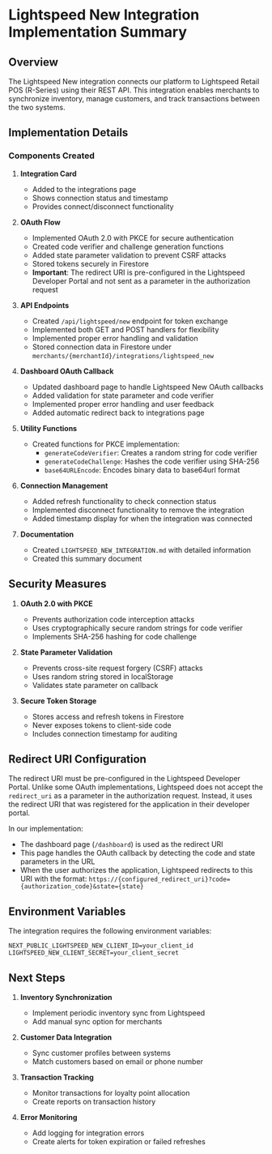 # Lightspeed New Integration Implementation Summary

## Overview

The Lightspeed New integration connects our platform to Lightspeed Retail POS (R-Series) using their REST API. This integration enables merchants to synchronize inventory, manage customers, and track transactions between the two systems.

## Implementation Details

### Components Created

1. **Integration Card**
   - Added to the integrations page
   - Shows connection status and timestamp
   - Provides connect/disconnect functionality

2. **OAuth Flow**
   - Implemented OAuth 2.0 with PKCE for secure authentication
   - Created code verifier and challenge generation functions
   - Added state parameter validation to prevent CSRF attacks
   - Stored tokens securely in Firestore
   - **Important**: The redirect URI is pre-configured in the Lightspeed Developer Portal and not sent as a parameter in the authorization request

3. **API Endpoints**
   - Created `/api/lightspeed/new` endpoint for token exchange
   - Implemented both GET and POST handlers for flexibility
   - Implemented proper error handling and validation
   - Stored connection data in Firestore under `merchants/{merchantId}/integrations/lightspeed_new`

4. **Dashboard OAuth Callback**
   - Updated dashboard page to handle Lightspeed New OAuth callbacks
   - Added validation for state parameter and code verifier
   - Implemented proper error handling and user feedback
   - Added automatic redirect back to integrations page

5. **Utility Functions**
   - Created functions for PKCE implementation:
     - `generateCodeVerifier`: Creates a random string for code verifier
     - `generateCodeChallenge`: Hashes the code verifier using SHA-256
     - `base64URLEncode`: Encodes binary data to base64url format

6. **Connection Management**
   - Added refresh functionality to check connection status
   - Implemented disconnect functionality to remove the integration
   - Added timestamp display for when the integration was connected

7. **Documentation**
   - Created `LIGHTSPEED_NEW_INTEGRATION.md` with detailed information
   - Created this summary document

## Security Measures

1. **OAuth 2.0 with PKCE**
   - Prevents authorization code interception attacks
   - Uses cryptographically secure random strings for code verifier
   - Implements SHA-256 hashing for code challenge

2. **State Parameter Validation**
   - Prevents cross-site request forgery (CSRF) attacks
   - Uses random string stored in localStorage
   - Validates state parameter on callback

3. **Secure Token Storage**
   - Stores access and refresh tokens in Firestore
   - Never exposes tokens to client-side code
   - Includes connection timestamp for auditing

## Redirect URI Configuration

The redirect URI must be pre-configured in the Lightspeed Developer Portal. Unlike some OAuth implementations, Lightspeed does not accept the `redirect_uri` as a parameter in the authorization request. Instead, it uses the redirect URI that was registered for the application in their developer portal.

In our implementation:
- The dashboard page (`/dashboard`) is used as the redirect URI
- This page handles the OAuth callback by detecting the code and state parameters in the URL
- When the user authorizes the application, Lightspeed redirects to this URI with the format: `https://{configured_redirect_uri}?code={authorization_code}&state={state}`

## Environment Variables

The integration requires the following environment variables:

```
NEXT_PUBLIC_LIGHTSPEED_NEW_CLIENT_ID=your_client_id
LIGHTSPEED_NEW_CLIENT_SECRET=your_client_secret
```

## Next Steps

1. **Inventory Synchronization**
   - Implement periodic inventory sync from Lightspeed
   - Add manual sync option for merchants

2. **Customer Data Integration**
   - Sync customer profiles between systems
   - Match customers based on email or phone number

3. **Transaction Tracking**
   - Monitor transactions for loyalty point allocation
   - Create reports on transaction history

4. **Error Monitoring**
   - Add logging for integration errors
   - Create alerts for token expiration or failed refreshes 